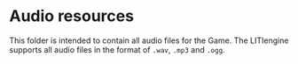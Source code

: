 # Audio resources
This folder is intended to contain all audio files for the Game.
The LITIengine supports all audio files in the format of `.wav`, `.mp3` and `.ogg`.